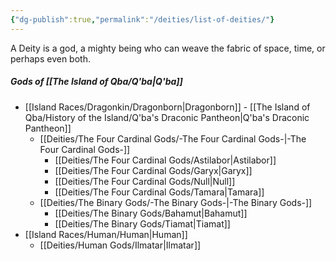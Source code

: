 ```yaml
---
{"dg-publish":true,"permalink":"/deities/list-of-deities/"}
---
```



A Deity is a god, a mighty being who can weave the fabric of space, time, or perhaps even both.

##### Gods of [[The Island of Qba/Q'ba\|Q'ba]]
- [[Island Races/Dragonkin/Dragonborn\|Dragonborn]] - [[The Island of Qba/History of the Island/Q'ba's Draconic Pantheon\|Q'ba's Draconic Pantheon]]
	- [[Deities/The Four Cardinal Gods/-The Four Cardinal Gods-\|-The Four Cardinal Gods-]]
		- [[Deities/The Four Cardinal Gods/Astilabor\|Astilabor]]
		- [[Deities/The Four Cardinal Gods/Garyx\|Garyx]]
		- [[Deities/The Four Cardinal Gods/Null\|Null]]
		- [[Deities/The Four Cardinal Gods/Tamara\|Tamara]]
	- [[Deities/The Binary Gods/-The Binary Gods-\|-The Binary Gods-]]
		- [[Deities/The Binary Gods/Bahamut\|Bahamut]]
		- [[Deities/The Binary Gods/Tiamat\|Tiamat]]
- [[Island Races/Human/Human\|Human]]
	- [[Deities/Human Gods/Ilmatar\|Ilmatar]]
